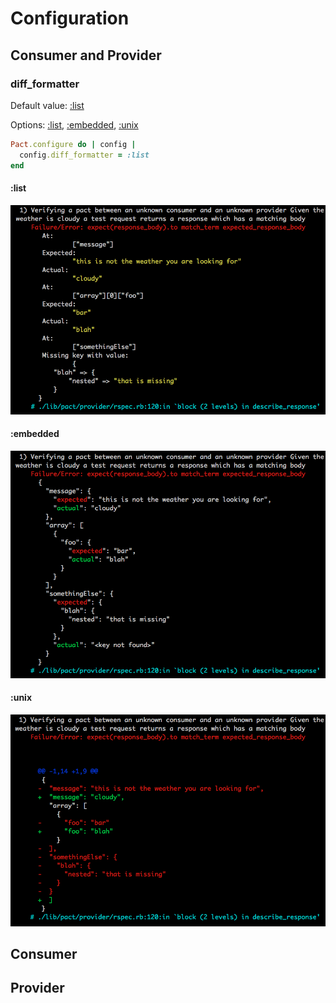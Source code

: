 # Configuration

## Consumer and Provider

### diff_formatter

Default value: [:list](list)

Options: [:list](list), [:embedded](embedded), [:unix](unix) 

```ruby
Pact.configure do | config |
  config.diff_formatter = :list
end

```

#### :list

<img src="diff_formatter_list.png" width="700">

#### :embedded

<img src="diff_formatter_embedded.png" width="700">

#### :unix
<img src="diff_formatter_unix.png" width="700">

## Consumer


## Provider
